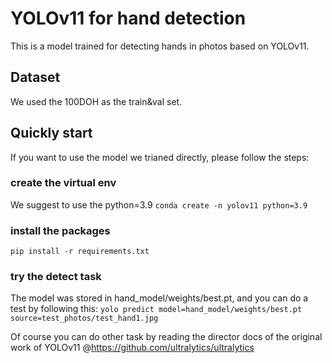 # YOLOv11 for hand detection
This is a model trained for detecting hands in photos based on YOLOv11.

## Dataset
We used the 100DOH as the train&val set.

## Quickly start
If you want to use the model we trianed directly, please follow the steps:

### create the virtual env
We suggest to use the python=3.9
`conda create -n yolov11 python=3.9`

### install the packages
`pip install -r requirements.txt`

### try the detect task
The model was stored in hand_model/weights/best.pt, and you can do a test by following this:
`yolo predict model=hand_model/weights/best.pt source=test_photos/test_hand1.jpg`

Of course you can do other task by reading the director docs of the original work of YOLOv11
@https://github.com/ultralytics/ultralytics
